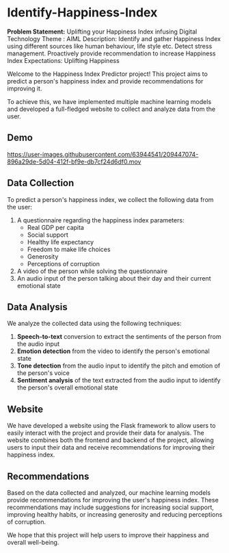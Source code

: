 # Identify-Happiness-Index
 
**Problem Statement:** Uplifting your Happiness Index infusing Digital Technology Theme : AIML Description: Identify and gather Happiness Index using different sources like human behaviour, life style etc. Detect stress management. Proactively provide recommendation to increase Happiness Index Expectations: Uplifting Happiness

Welcome to the Happiness Index Predictor project! This project aims to predict a person's happiness index and provide recommendations for improving it.

To achieve this, we have implemented multiple machine learning models and developed a full-fledged website to collect and analyze data from the user.

## Demo

https://user-images.githubusercontent.com/63944541/209447074-896a29de-5d04-412f-bf9e-db7cf24d6df0.mov

## Data Collection
To predict a person's happiness index, we collect the following data from the user:

1. A questionnaire regarding the happiness index parameters:
    * Real GDP per capita
    * Social support
    * Healthy life expectancy
    * Freedom to make life choices
    * Generosity
    * Perceptions of corruption
2. A video of the person while solving the questionnaire
3. An audio input of the person talking about their day and their current emotional state

## Data Analysis
We analyze the collected data using the following techniques:

1. **Speech-to-text** conversion to extract the sentiments of the person from the audio input
2. **Emotion detection** from the video to identify the person's emotional state
3. **Tone detection** from the audio input to identify the pitch and emotion of the person's voice
4. **Sentiment analysis** of the text extracted from the audio input to identify the person's overall emotional state

## Website
We have developed a website using the Flask framework to allow users to easily interact with the project and provide their data for analysis. The website combines both the frontend and backend of the project, allowing users to input their data and receive recommendations for improving their happiness index.

## Recommendations
Based on the data collected and analyzed, our machine learning models provide recommendations for improving the user's happiness index. These recommendations may include suggestions for increasing social support, improving healthy habits, or increasing generosity and reducing perceptions of corruption.

We hope that this project will help users to improve their happiness and overall well-being.
   
